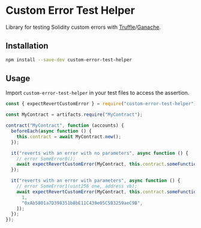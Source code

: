 # Custom Error Test Helper

Library for testing Solidity custom errors with [Truffle](https://trufflesuite.com/truffle)/[Ganache](https://github.com/trufflesuite/ganache/releases).

## Installation

```bash
npm install --save-dev custom-error-test-helper
```

## Usage

Import `custom-error-test-helper` in your test files to access the assertion.

```js
const { expectRevertCustomError } = require("custom-error-test-helper");

const MyContract = artifacts.require("MyContract");

contract("MyContract", function (accounts) {
  beforeEach(async function () {
    this.contract = await MyContract.new();
  });

  it("reverts with an error with no parameters", async function () {
    // error SomeError0();
    await expectRevertCustomError(MyContract, this.contract.someFunction0(), "SomeError0");
  });

  it("reverts with an error with parameters", async function () {
    // error SomeError1(uint256 one, address vb);
    await expectRevertCustomError(MyContract, this.contract.someFunction1(), "SomeError1", [
      1,
      "0xAb5801a7D398351b8bE11C439e05C5B3259aeC9B",
    ]);
  });
});
```
